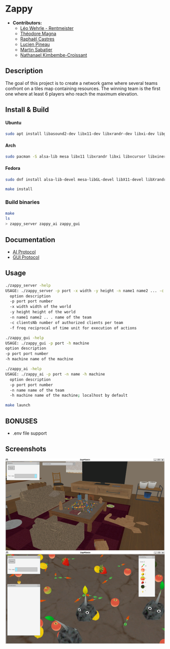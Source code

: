 # Zappy
- **Contributors:**
  - [Léo Wehrle - Rentmeister](https://github.com/leoWherle)
  - [Théodore Magna](https://github.com/TheodoreEpitech)
  - [Raphaël Castres](https://github.com/castres-raphael)
  - [Lucien Pineau](https://github.com/mathematisse)
  - [Martin Sabatier](https://github.com/Nevi1)
  - [Nathanael Kimbembe-Croissant](https://github.com/Nathanael-Kimbembe)

## Description
The goal of this project is to create a network game where several teams confront on a tiles map
containing resources.
The winning team is the first one where at least 6 players who reach the maximum elevation.



## Install & Build

#### Ubuntu
```sh
sudo apt install libasound2-dev libx11-dev libxrandr-dev libxi-dev libgl1-mesa-dev libglu1-mesa-dev libxcursor-dev libxinerama-dev libwayland-dev libxkbcommon-dev
```
#### Arch
```sh
sudo pacman -S alsa-lib mesa libx11 libxrandr libxi libxcursor libxinerama
```
#### Fedora
```sh
sudo dnf install alsa-lib-devel mesa-libGL-devel libX11-devel libXrandr-devel libXi-devel libXcursor-devel libXinerama-devel libatomic
```

```sh
make install
```

### Build binaries
```sh
make
ls
> zappy_server zappy_ai zappy_gui
```

## Documentation
- [AI Protocol](./doc/AI-protocol.md)
- [GUI Protocol](./doc/Gui-protocol.md)

## Usage
```bash
./zappy_server -help
USAGE: ./zappy_server -p port -x width -y height -n name1 name2 ... -c clientsNb -f freq
  option description
  -p port port number
  -x width width of the world
  -y height height of the world
  -n name1 name2 .. . name of the team
  -c clientsNb number of authorized clients per team
  -f freq reciprocal of time unit for execution of actions

```
  ```bash
./zappy_gui -help
USAGE: ./zappy_gui -p port -h machine
  option description
  -p port port number
  -h machine name of the machine
```
```bash
./zappy_ai -help
USAGE: ./zappy_ai -p port -n name -h machine
  option description
  -p port port number
  -n name name of the team
  -h machine name of the machine; localhost by default
```
```bash
make launch
```

## BONUSES

- .env file support

## Screenshots
![Screenshot](./doc/zappy1.png)
![Screenshot](./doc/zappy2.png)